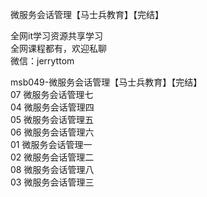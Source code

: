 微服务会话管理【马士兵教育】【完结】

全网it学习资源共享学习<br>全网课程都有，欢迎私聊<br>微信：jerryttom<br>

msb049-微服务会话管理【马士兵教育】【完结】<br> 07 微服务会话管理七<br> 04 微服务会话管理四<br> 05 微服务会话管理五<br> 06 微服务会话管理六<br> 01 微服务会话管理一<br> 02 微服务会话管理二<br> 08 微服务会话管理八<br> 03 微服务会话管理三